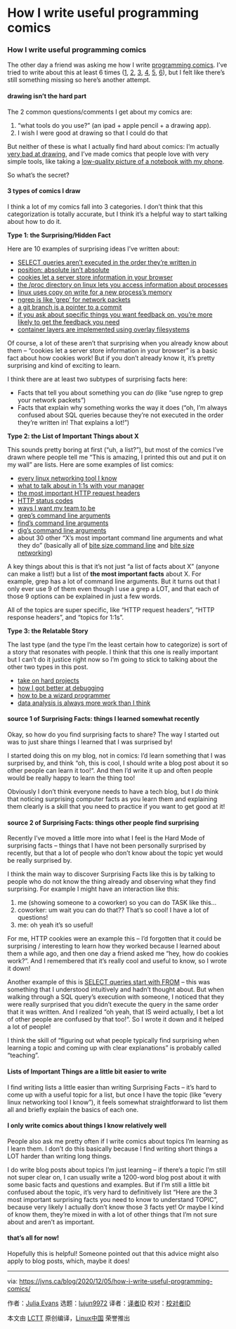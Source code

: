 [#]: collector: (lujun9972)
[#]: translator: ( )
[#]: reviewer: ( )
[#]: publisher: ( )
[#]: url: ( )
[#]: subject: (How I write useful programming comics)
[#]: via: (https://jvns.ca/blog/2020/12/05/how-i-write-useful-programming-comics/)
[#]: author: (Julia Evans https://jvns.ca/)

How I write useful programming comics
======

### How I write useful programming comics

The other day a friend was asking me how I write [programming comics][1]. I’ve tried to write about this at least 6 times ([1][2], [2][3], [3][4], [4][5], [5][6], [6][7]), but I felt like there’s still something missing so here’s another attempt.

#### drawing isn’t the hard part

The 2 common questions/comments I get about my comics are:

  1. “what tools do you use?” (an ipad + apple pencil + a drawing app).
  2. I wish I were good at drawing so that I could do that



But neither of these is what I actually find hard about comics: I’m actually [very bad at drawing][5], and I’ve made comics that people love with very simple tools, like taking a [low-quality picture of a notebook with my phone][8].

So what’s the secret?

#### 3 types of comics I draw

I think a lot of my comics fall into 3 categories. I don’t think that this categorization is totally accurate, but I think it’s a helpful way to start talking about how to do it.

**Type 1: the Surprising/Hidden Fact**

Here are 10 examples of surprising ideas I’ve written about:

  * [SELECT queries aren’t executed in the order they’re written in][9]
  * [position: absolute isn’t absolute][10]
  * [cookies let a server store information in your browser][11]
  * [the /proc directory on linux lets you access information about processes][12]
  * [linux uses copy on write for a new process’s memory][13]
  * [ngrep is like ‘grep’ for network packets][14]
  * [a git branch is a pointer to a commit][15]
  * [if you ask about specific things you want feedback on, you’re more likely to get the feedback you need][16]
  * [container layers are implemented using overlay filesystems][17]



Of course, a lot of these aren’t that surprising when you already know about them – “cookies let a server store information in your browser” is a basic fact about how cookies work! But if you don’t already know it, it’s pretty surprising and kind of exciting to learn.

I think there are at least two subtypes of surprising facts here:

  * Facts that tell you about something you can _do_ (like “use ngrep to grep your network packets”)
  * Facts that explain why something works the way it does (“oh, I’m always confused about SQL queries because they’re not executed in the order they’re written in! That explains a lot!”)



**Type 2: the List of Important Things about X**

This sounds pretty boring at first (“uh, a list?”), but most of the comics I’ve drawn where people tell me “This is amazing, I printed this out and put it on my wall” are lists. Here are some examples of list comics:

  * [every linux networking tool I know][18]
  * [what to talk about in 1:1s with your manager][19]
  * [the most important HTTP request headers][20]
  * [HTTP status codes][21]
  * [ways I want my team to be][22]
  * [grep’s command line arguments][23]
  * [find’s command line arguments][24]
  * [dig’s command line arguments][25]
  * about 30 other “X’s most important command line arguments and what they do” (basically all of [bite size command line][26] and [bite size networking][26])



A key things about this is that it’s not just “a list of facts about X” (anyone can make a list!) but a list of **the most important facts** about X. For example, grep has a lot of command line arguments. But it turns out that I only ever use 9 of them even though I use a grep a LOT, and that each of those 9 options can be explained in just a few words.

All of the topics are super specific, like “HTTP request headers”, “HTTP response headers”, and “topics for 1:1s”.

**Type 3: the Relatable Story**

The last type (and the type I’m the least certain how to categorize) is sort of a story that resonates with people. I think that this one is really important but I can’t do it justice right now so I’m going to stick to talking about the other two types in this post.

  * [take on hard projects][27]
  * [how I got better at debugging][28]
  * [how to be a wizard programmer][29]
  * [data analysis is always more work than I think][30]



#### source 1 of Surprising Facts: things I learned somewhat recently

Okay, so how do you find surprising facts to share? The way I started out was to just share things I learned that I was surprised by!

I started doing this on my blog, not in comics: I’d learn something that I was surprised by, and think “oh, this is cool, I should write a blog post about it so other people can learn it too!“. And then I’d write it up and often people would be really happy to learn the thing too!

Obviously I don’t think everyone needs to have a tech blog, but I _do_ think that noticing surprising computer facts as you learn them and explaining them clearly is a skill that you need to practice if you want to get good at it!

#### source 2 of Surprising Facts: things other people find surprising

Recently I’ve moved a little more into what I feel is the Hard Mode of surprising facts – things that I have not been personally surprised by recently, but that a lot of people who don’t know about the topic yet would be really surprised by.

I think the main way to discover Surprising Facts like this is by talking to people who do not know the thing already and observing what they find surprising. For example I might have an interaction like this:

  1. me (showing someone to a coworker) so you can do TASK like this…
  2. coworker: um wait you can do that?? That’s so cool! I have a lot of questions!
  3. me: oh yeah it’s so useful!



For me, HTTP cookies were an example this – I’d forgotten that it could be surprising / interesting to learn how they worked because I learned about them a while ago, and then one day a friend asked me “hey, how do cookies work?”. And I remembered that it’s really cool and useful to know, so I wrote it down!

Another example of this is [SELECT queries start with FROM][9] – this was something that I understood intuitively and hadn’t thought about. But when walking through a SQL query’s execution with someone, I noticed that they were really surprised that you didn’t execute the query in the same order that it was written. And I realized “oh yeah, that IS weird actually, I bet a lot of other people are confused by that too!“. So I wrote it down and it helped a lot of people!

I think the skill of “figuring out what people typically find surprising when learning a topic and coming up with clear explanations” is probably called “teaching”.

#### Lists of Important Things are a little bit easier to write

I find writing lists a little easier than writing Surprising Facts – it’s hard to come up with a useful topic for a list, but once I have the topic (like “every linux networking tool I know”), it feels somewhat straightforward to list them all and briefly explain the basics of each one.

#### I only write comics about things I know relatively well

People also ask me pretty often if I write comics about topics I’m learning as I learn them. I don’t do this basically because I find writing short things a LOT harder than writing long things.

I do write blog posts about topics I’m just learning – if there’s a topic I’m still not super clear on, I can usually write a 1200-word blog post about it with some basic facts and questions and examples. But if I’m still a little bit confused about the topic, it’s very hard to definitively list “Here are the 3 most important surprising facts you need to know to understand TOPIC”, because very likely I actually don’t know those 3 facts yet! Or maybe I kind of know them, they’re mixed in with a lot of other things that I’m not sure about and aren’t as important.

#### that’s all for now!

Hopefully this is helpful! Someone pointed out that this advice might also apply to blog posts, which, maybe it does!

--------------------------------------------------------------------------------

via: https://jvns.ca/blog/2020/12/05/how-i-write-useful-programming-comics/

作者：[Julia Evans][a]
选题：[lujun9972][b]
译者：[译者ID](https://github.com/译者ID)
校对：[校对者ID](https://github.com/校对者ID)

本文由 [LCTT](https://github.com/LCTT/TranslateProject) 原创编译，[Linux中国](https://linux.cn/) 荣誉推出

[a]: https://jvns.ca/
[b]: https://github.com/lujun9972
[1]: https://wizardzines.com
[2]: https://jvns.ca/blog/2019/09/01/ways-to-write-zines-without-fancy-tools/
[3]: https://jvns.ca/blog/2018/12/09/how-do-you-document-a-tech-project-with-comics/
[4]: https://jvns.ca/blog/2018/10/28/when-does-teaching-with-comics-work-well/
[5]: https://jvns.ca/teach-tech-with-cartoons/
[6]: https://jvns.ca/blog/2016/11/14/why-cute-drawings/
[7]: https://jvns.ca/blog/2016/08/29/how-i-made-a-zine/
[8]: https://twitter.com/b0rk/status/638365065926811648
[9]: https://wizardzines.com/comics/sql-query-order/
[10]: https://wizardzines.com/comics/position-absolute/
[11]: https://twitter.com/b0rk/status/1158848054142873603
[12]: https://twitter.com/b0rk/status/981159808832286720
[13]: https://twitter.com/b0rk/status/987727508241092608
[14]: https://twitter.com/b0rk/status/1102027359874703360
[15]: https://twitter.com/b0rk/status/1044403728336310273
[16]: https://wizardzines.com/comics/ask-for-specific-feedback/
[17]: https://wizardzines.com/comics/overlay-filesystems/
[18]: https://wizardzines.com/networking-tools-poster.pdf
[19]: https://wizardzines.com/comics/1-1s/
[20]: https://wizardzines.com/comics/request-headers/
[21]: https://wizardzines.com/comics/status-codes/
[22]: https://drawings.jvns.ca/team/
[23]: https://wizardzines.com/comics/grep/
[24]: https://wizardzines.com/comics/find/
[25]: https://wizardzines.com/comics/dig/
[26]: https://wizardzines.com/zines/bite-size-command-line
[27]: https://wizardzines.com/comics/take-on-hard-projects/
[28]: https://wizardzines.com/comics/better-at-debugging/
[29]: https://wizardzines.com/comics/wizard-programmer/
[30]: https://twitter.com/b0rk/status/617003669561679872
